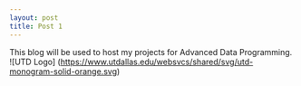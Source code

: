 ```yaml
---
layout: post
title: Post 1
---
```



This blog will be used to host my projects for Advanced Data Programming.
![UTD Logo] (https://www.utdallas.edu/websvcs/shared/svg/utd-monogram-solid-orange.svg)
